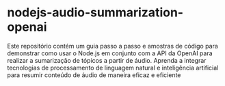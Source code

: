 # nodejs-audio-summarization-openai
Este repositório contém um guia passo a passo e amostras de código para demonstrar como usar o Node.js em conjunto com a API da OpenAI para realizar a sumarização de tópicos a partir de áudio. Aprenda a integrar tecnologias de processamento de linguagem natural e inteligência artificial para resumir conteúdo de áudio de maneira eficaz e eficiente
